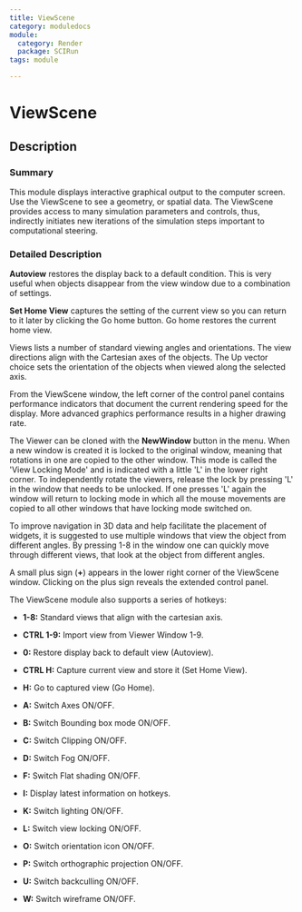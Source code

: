 ```yaml
---
title: ViewScene
category: moduledocs
module:
  category: Render
  package: SCIRun
tags: module

---
```


# ViewScene

## Description

### Summary

This module displays interactive graphical output to the computer screen. Use the ViewScene to see a geometry, or spatial data. The ViewScene provides access to many simulation parameters and controls, thus, indirectly initiates new iterations of the simulation steps important to computational steering.

### Detailed Description

**Autoview** restores the display back to a default condition. This is very useful when objects disappear from the view window due to a combination of settings. 

**Set Home View** captures the setting of the current view so you can return to it later by clicking the Go home button. Go home restores the current home view.

Views lists a number of standard viewing angles and orientations. The view directions align with the Cartesian axes of the objects. The Up vector choice sets the orientation of the objects when viewed along the selected axis.

From the ViewScene window, the left corner of the control panel contains performance indicators that document the current rendering speed for the display. More advanced graphics performance results in a higher drawing rate.

The Viewer can be cloned with the **NewWindow** button in the menu. When a new window is created it is locked to the original window, meaning that rotations in one are copied to the other window. This mode is called the 'View Locking Mode' and is indicated with a little 'L' in the lower right corner. To independently rotate the viewers, release the lock by pressing 'L' in the window that needs to be unlocked. If one presses 'L' again the window will return to locking mode in which all the mouse movements are copied to all other windows that have locking mode switched on.

To improve navigation in 3D data and help facilitate the placement of widgets, it is suggested to use multiple windows that view the object from different angles. By pressing 1-8 in the window one can quickly move through different views, that look at the object from different angles.

A small plus sign (**+**) appears in the lower right corner of the ViewScene window. Clicking on the plus sign reveals the extended control panel.

The ViewScene module also supports a series of hotkeys:

  * **1-8:** Standard views that align with the cartesian axis.

  * **CTRL 1-9:** Import view from Viewer Window 1-9.

  * **0:** Restore display back to default view (Autoview).

  * **CTRL H:** Capture current view and store it (Set Home View).

  * **H:** Go to captured view (Go Home).

  * **A:** Switch Axes ON/OFF.

  * **B:** Switch Bounding box mode ON/OFF.

  * **C:** Switch Clipping ON/OFF.

  * **D:** Switch Fog ON/OFF.

  * **F:** Switch Flat shading ON/OFF.

  * **I:** Display latest information on hotkeys.

  * **K:** Switch lighting ON/OFF.

  * **L:** Switch view locking ON/OFF.

  * **O:** Switch orientation icon ON/OFF.

  * **P:** Switch orthographic projection ON/OFF.

  * **U:** Switch backculling ON/OFF.

  * **W:** Switch wireframe ON/OFF.
